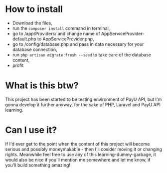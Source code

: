 # How to install
- Download the files,
- run the `composer install` command in terminal,
- go to /app/Providers/ and change name of AppServiceProvider-default.php to AppServiceProvider.php,
- go to /config/database.php and pass in data necessary for your database connection,
- run `php artisan migrate:fresh --seed` to take care of the database content,
- profit

# What is this btw?
This project has been started to be testing environment of PayU API, but I'm gonna develop it further anyway, for the sake of PHP, Laravel and PayU API learning.

# Can I use it?
If I'd ever get to the point when the content of this project will become serious and possibly moneymakable - then I'll cosider moving it or changing rights. Meanwhile feel free to use any of this learning-dummy-garbage, it would also be nice if you'll mention me somewhere and let me know, if you'll build something amazing!
